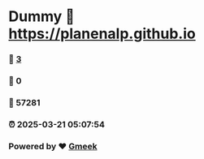 # Dummy :link: https://planenalp.github.io 
### :page_facing_up: [3](https://planenalp.github.io/tag.html) 
### :speech_balloon: 0 
### :hibiscus: 57281 
### :alarm_clock: 2025-03-21 05:07:54 
### Powered by :heart: [Gmeek](https://github.com/Meekdai/Gmeek)
